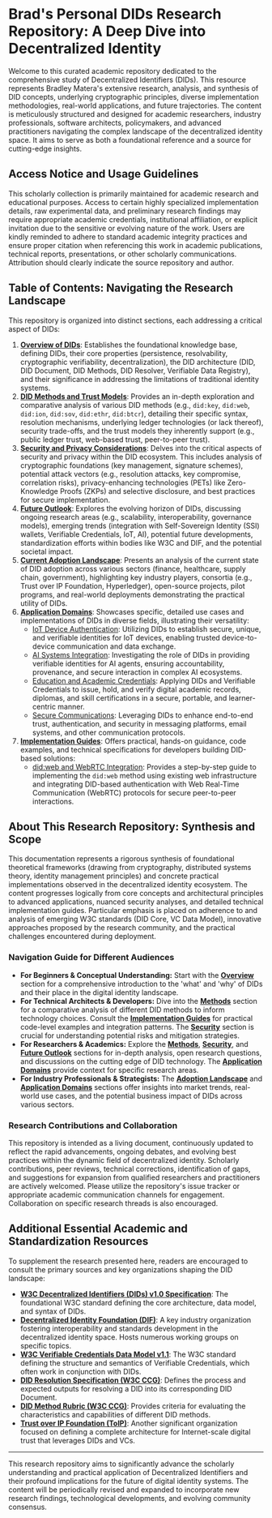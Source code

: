 # Brad's Personal DIDs Research Repository: A Deep Dive into Decentralized Identity

Welcome to this curated academic repository dedicated to the comprehensive study of Decentralized Identifiers (DIDs). This resource represents Bradley Matera's extensive research, analysis, and synthesis of DID concepts, underlying cryptographic principles, diverse implementation methodologies, real-world applications, and future trajectories. The content is meticulously structured and designed for academic researchers, industry professionals, software architects, policymakers, and advanced practitioners navigating the complex landscape of the decentralized identity space. It aims to serve as both a foundational reference and a source for cutting-edge insights.

## Access Notice and Usage Guidelines

This scholarly collection is primarily maintained for academic research and educational purposes. Access to certain highly specialized implementation details, raw experimental data, and preliminary research findings may require appropriate academic credentials, institutional affiliation, or explicit invitation due to the sensitive or evolving nature of the work. Users are kindly reminded to adhere to standard academic integrity practices and ensure proper citation when referencing this work in academic publications, technical reports, presentations, or other scholarly communications. Attribution should clearly indicate the source repository and author.

## Table of Contents: Navigating the Research Landscape

This repository is organized into distinct sections, each addressing a critical aspect of DIDs:

1.  **[Overview of DIDs](overview/)**: Establishes the foundational knowledge base, defining DIDs, their core properties (persistence, resolvability, cryptographic verifiability, decentralization), the DID architecture (DID, DID Document, DID Methods, DID Resolver, Verifiable Data Registry), and their significance in addressing the limitations of traditional identity systems.
2.  **[DID Methods and Trust Models](methods/)**: Provides an in-depth exploration and comparative analysis of various DID methods (e.g., `did:key`, `did:web`, `did:ion`, `did:sov`, `did:ethr`, `did:btcr`), detailing their specific syntax, resolution mechanisms, underlying ledger technologies (or lack thereof), security trade-offs, and the trust models they inherently support (e.g., public ledger trust, web-based trust, peer-to-peer trust).
3.  **[Security and Privacy Considerations](security/)**: Delves into the critical aspects of security and privacy within the DID ecosystem. This includes analysis of cryptographic foundations (key management, signature schemes), potential attack vectors (e.g., resolution attacks, key compromise, correlation risks), privacy-enhancing technologies (PETs) like Zero-Knowledge Proofs (ZKPs) and selective disclosure, and best practices for secure implementation.
4.  **[Future Outlook](future/)**: Explores the evolving horizon of DIDs, discussing ongoing research areas (e.g., scalability, interoperability, governance models), emerging trends (integration with Self-Sovereign Identity (SSI) wallets, Verifiable Credentials, IoT, AI), potential future developments, standardization efforts within bodies like W3C and DIF, and the potential societal impact.
5.  **[Current Adoption Landscape](adoption/)**: Presents an analysis of the current state of DID adoption across various sectors (finance, healthcare, supply chain, government), highlighting key industry players, consortia (e.g., Trust over IP Foundation, Hyperledger), open-source projects, pilot programs, and real-world deployments demonstrating the practical utility of DIDs.
6.  **[Application Domains](applications/)**: Showcases specific, detailed use cases and implementations of DIDs in diverse fields, illustrating their versatility:
    *   [IoT Device Authentication](applications/iot.md): Utilizing DIDs to establish secure, unique, and verifiable identities for IoT devices, enabling trusted device-to-device communication and data exchange.
    *   [AI Systems Integration](applications/ai.md): Investigating the role of DIDs in providing verifiable identities for AI agents, ensuring accountability, provenance, and secure interaction in complex AI ecosystems.
    *   [Education and Academic Credentials](applications/education.md): Applying DIDs and Verifiable Credentials to issue, hold, and verify digital academic records, diplomas, and skill certifications in a secure, portable, and learner-centric manner.
    *   [Secure Communications](applications/secure-messaging.md): Leveraging DIDs to enhance end-to-end trust, authentication, and security in messaging platforms, email systems, and other communication protocols.
7.  **[Implementation Guides](implementations/)**: Offers practical, hands-on guidance, code examples, and technical specifications for developers building DID-based solutions:
    *   [did:web and WebRTC Integration](implementations/web.md): Provides a step-by-step guide to implementing the `did:web` method using existing web infrastructure and integrating DID-based authentication with Web Real-Time Communication (WebRTC) protocols for secure peer-to-peer interactions.

## About This Research Repository: Synthesis and Scope

This documentation represents a rigorous synthesis of foundational theoretical frameworks (drawing from cryptography, distributed systems theory, identity management principles) and concrete practical implementations observed in the decentralized identity ecosystem. The content progresses logically from core concepts and architectural principles to advanced applications, nuanced security analyses, and detailed technical implementation guides. Particular emphasis is placed on adherence to and analysis of emerging W3C standards (DID Core, VC Data Model), innovative approaches proposed by the research community, and the practical challenges encountered during deployment.

### Navigation Guide for Different Audiences

-   **For Beginners & Conceptual Understanding:** Start with the **[Overview](overview/)** section for a comprehensive introduction to the 'what' and 'why' of DIDs and their place in the digital identity landscape.
-   **For Technical Architects & Developers:** Dive into the **[Methods](methods/)** section for a comparative analysis of different DID methods to inform technology choices. Consult the **[Implementation Guides](implementations/)** for practical code-level examples and integration patterns. The **[Security](security/)** section is crucial for understanding potential risks and mitigation strategies.
-   **For Researchers & Academics:** Explore the **[Methods](methods/)**, **[Security](security/)**, and **[Future Outlook](future/)** sections for in-depth analysis, open research questions, and discussions on the cutting edge of DID technology. The **[Application Domains](applications/)** provide context for specific research areas.
-   **For Industry Professionals & Strategists:** The **[Adoption Landscape](adoption/)** and **[Application Domains](applications/)** sections offer insights into market trends, real-world use cases, and the potential business impact of DIDs across various sectors.

### Research Contributions and Collaboration

This repository is intended as a living document, continuously updated to reflect the rapid advancements, ongoing debates, and evolving best practices within the dynamic field of decentralized identity. Scholarly contributions, peer reviews, technical corrections, identification of gaps, and suggestions for expansion from qualified researchers and practitioners are actively welcomed. Please utilize the repository's issue tracker or appropriate academic communication channels for engagement. Collaboration on specific research threads is also encouraged.

## Additional Essential Academic and Standardization Resources

To supplement the research presented here, readers are encouraged to consult the primary sources and key organizations shaping the DID landscape:

-   **[W3C Decentralized Identifiers (DIDs) v1.0 Specification](https://www.w3.org/TR/did-core/)**: The foundational W3C standard defining the core architecture, data model, and syntax of DIDs.
-   **[Decentralized Identity Foundation (DIF)](https://identity.foundation/)**: A key industry organization fostering interoperability and standards development in the decentralized identity space. Hosts numerous working groups on specific topics.
-   **[W3C Verifiable Credentials Data Model v1.1](https://www.w3.org/TR/vc-data-model/)**: The W3C standard defining the structure and semantics of Verifiable Credentials, which often work in conjunction with DIDs.
-   **[DID Resolution Specification (W3C CCG)](https://w3c-ccg.github.io/did-resolution/)**: Defines the process and expected outputs for resolving a DID into its corresponding DID Document.
-   **[DID Method Rubric (W3C CCG)](https://w3c-ccg.github.io/did-rubric/)**: Provides criteria for evaluating the characteristics and capabilities of different DID methods.
-   **[Trust over IP Foundation (ToIP)](https://trustoverip.org/)**: Another significant organization focused on defining a complete architecture for Internet-scale digital trust that leverages DIDs and VCs.

---

This research repository aims to significantly advance the scholarly understanding and practical application of Decentralized Identifiers and their profound implications for the future of digital identity systems. The content will be periodically revised and expanded to incorporate new research findings, technological developments, and evolving community consensus.
